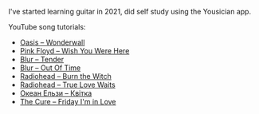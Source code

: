 I've started learning guitar in 2021, did self study using the Yousician app.

YouTube song tutorials:

- [Oasis – Wonderwall](https://www.youtube.com/watch?v=QIvr6VmZMY8)
- [Pink Floyd – Wish You Were Here](https://www.youtube.com/watch?v=IzxMeQgtyYE)
- [Blur – Tender](https://www.youtube.com/watch?v=vWuUfc4CbWo)
- [Blur – Out Of Time](https://www.youtube.com/watch?v=njHQKh3ju_c)
- [Radiohead – Burn the Witch](https://www.youtube.com/watch?v=WE2gS1bNJEE)
- [Radiohead – True Love Waits](https://www.youtube.com/watch?v=MrnhbF0BQww)
- [Океан Ельзи – Квiтка](https://www.youtube.com/watch?v=hts9ADZJFA4)
- [The Cure – Friday I'm in Love](https://www.youtube.com/watch?v=0o83ax9uHbc)